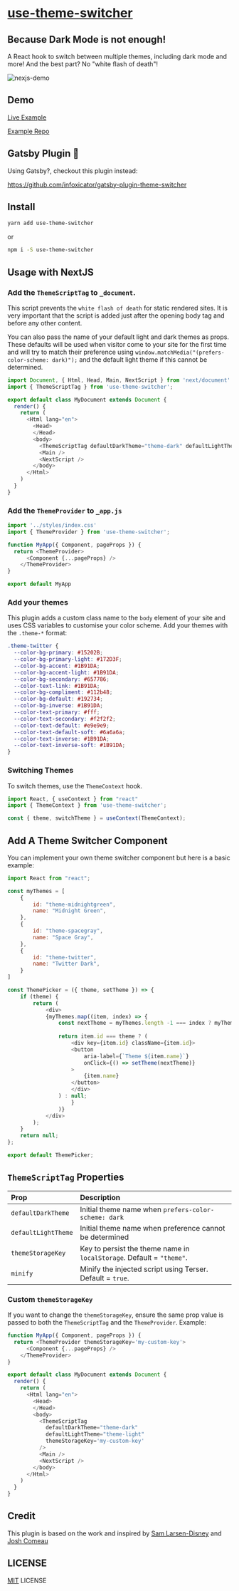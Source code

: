 # [use-theme-switcher][package]

## Because Dark Mode is not enough!

A React hook to switch between multiple themes, including dark mode and more! And the best part? No "white flash of death"!

![nexjs-demo](https://user-images.githubusercontent.com/17012976/100543720-ad835980-3249-11eb-826f-296b559f1837.gif)

## Demo

[Live Example](https://infoxicator.com/)

[Example Repo](https://github.com/infoxicator/site)

## Gatsby Plugin 👀

Using Gatsby?, checkout this plugin instead:

https://github.com/infoxicator/gatsby-plugin-theme-switcher

## Install

```sh
yarn add use-theme-switcher
```
or 

```sh
npm i -S use-theme-switcher
```

## Usage with NextJS

### Add the `ThemeScriptTag` to `_document`.

This script prevents the `white flash of death` for static rendered sites. It is very important that the script is added just after the opening body tag and before any other content.

You can also pass the name of your default light and dark themes as props. These defaults will be used when visitor come to your site for the first time and will try to match their preference using `window.matchMedia("(prefers-color-scheme: dark)");` and the default light theme if this cannot be determined. 

```js
import Document, { Html, Head, Main, NextScript } from 'next/document'
import { ThemeScriptTag } from 'use-theme-switcher';

export default class MyDocument extends Document {
  render() {
    return (
      <Html lang="en">
        <Head>
        </Head>
        <body>
          <ThemeScriptTag defaultDarkTheme="theme-dark" defaultLightTheme="theme-light" />
          <Main />
          <NextScript />
        </body>
      </Html>
    )
  }
}

```

### Add the `ThemeProvider` to `_app.js` 

```js
import '../styles/index.css'
import { ThemeProvider } from 'use-theme-switcher';

function MyApp({ Component, pageProps }) {
  return <ThemeProvider>
      <Component {...pageProps} />
    </ThemeProvider>
}

export default MyApp

```

### Add your themes

This plugin adds a custom class name to the `body` element of your site and uses CSS variables to customise your color scheme. Add your themes with the `.theme-*` format:

```css
.theme-twitter {
  --color-bg-primary: #15202B;
  --color-bg-primary-light: #172D3F;
  --color-bg-accent: #1B91DA; 
  --color-bg-accent-light: #1B91DA; 
  --color-bg-secondary: #657786;
  --color-text-link: #1B91DA;    
  --color-bg-compliment: #112b48;
  --color-bg-default: #192734;
  --color-bg-inverse: #1B91DA;
  --color-text-primary: #fff;
  --color-text-secondary: #f2f2f2;
  --color-text-default: #e9e9e9;
  --color-text-default-soft: #6a6a6a;
  --color-text-inverse: #1B91DA;
  --color-text-inverse-soft: #1B91DA;
}
```

### Switching Themes

To switch themes, use the `ThemeContext` hook.

```js
import React, { useContext } from "react"
import { ThemeContext } from 'use-theme-switcher';

const { theme, switchTheme } = useContext(ThemeContext);
```

## Add A Theme Switcher Component

You can implement your own theme switcher component but here is a basic example:

```js
import React from "react";

const myThemes = [
    {
        id: "theme-midnightgreen",
        name: "Midnight Green",
    },
    {
        id: "theme-spacegray",
        name: "Space Gray",
    },
    {
        id: "theme-twitter",
        name: "Twitter Dark",
    }
]

const ThemePicker = ({ theme, setTheme }) => {
    if (theme) {
        return (
            <div>
            {myThemes.map((item, index) => {
                const nextTheme = myThemes.length -1 === index ? myThemes[0].id : myThemes[index+1].id;
                
                return item.id === theme ? (
                    <div key={item.id} className={item.id}>
                    <button
                        aria-label={`Theme ${item.name}`}
                        onClick={() => setTheme(nextTheme)}
                    >
                        {item.name}
                    </button>
                    </div>
                ) : null;
                    }
                )}
            </div>
        );
    }
    return null;
};

export default ThemePicker;

```

## `ThemeScriptTag` Properties

| Prop               | Description
| :---------------- | :------------------------------------------------------------------------------------------------------------------------------------------------------------------------------------------------------------------------------------------------------------------------------------------------------------------------ |
| `defaultDarkTheme`   | Initial theme name when `prefers-color-scheme: dark`                                                                                                      
| `defaultLightTheme`  | Initial theme name when preference cannot be determined                                                                                                  |
| `themeStorageKey`      | Key to persist the theme name in `localStorage`. Default = `"theme"`.                                                                                                                                                                                                                   |
| `minify` | Minify the injected script using Terser. Default = `true`.                                                                                                                                                                                                |
### Custom `themeStorageKey`

If you want to change the `themeStorageKey`, ensure the same prop value is passed to both the `ThemeScriptTag` and the `ThemeProvider`. Example:

```js
function MyApp({ Component, pageProps }) {
  return <ThemeProvider themeStorageKey='my-custom-key'>
      <Component {...pageProps} />
    </ThemeProvider>
}
```

```js
export default class MyDocument extends Document {
  render() {
    return (
      <Html lang="en">
        <Head>
        </Head>
        <body>
          <ThemeScriptTag 
            defaultDarkTheme="theme-dark" 
            defaultLightTheme="theme-light" 
            themeStorageKey='my-custom-key'
          />
          <Main />
          <NextScript />
        </body>
      </Html>
    )
  }
}
```

## Credit

This plugin is based on the work and inspired by [Sam Larsen-Disney](https://sld.codes/) and [Josh Comeau](https://www.joshwcomeau.com/)


## LICENSE

[MIT][LICENSE] LICENSE

[package]: https://www.npmjs.com/package/use-theme-switcher
[gatsby]: https://www.gatsbyjs.org
[LICENSE]: https://github.com/infoxicator/gatsby-plugin-theme-switcher/blob/master/LICENSE.txt
